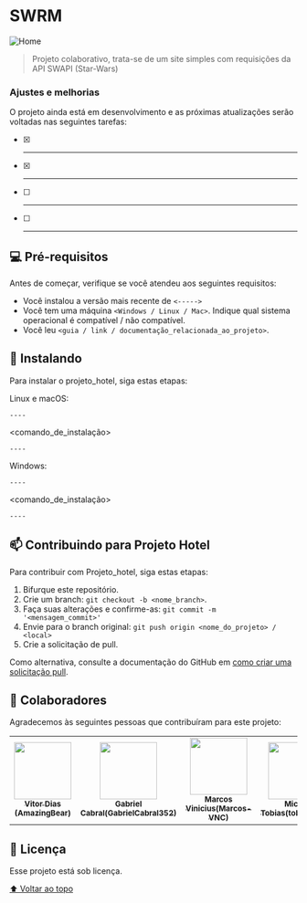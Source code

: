 # SWRM


<!---Esses são exemplos. Veja https://shields.io para outras pessoas ou para personalizar este conjunto de escudos. Você pode querer incluir dependências, status do projeto e informações de licença aqui--->


<img src="imagens/logo.png" alt="Home">

> Projeto colaborativo, trata-se de um site simples com requisições da API SWAPI (Star-Wars)

### Ajustes e melhorias

O projeto ainda está em desenvolvimento e as próximas atualizações serão voltadas nas seguintes tarefas:

- [x] ------
- [x] ------
- [ ] ------
- [ ] ------

## 💻 Pré-requisitos

Antes de começar, verifique se você atendeu aos seguintes requisitos:
<!---Estes são apenas requisitos de exemplo. Adicionar, duplicar ou remover conforme necessário--->
* Você instalou a versão mais recente de `<----->`
* Você tem uma máquina `<Windows / Linux / Mac>`. Indique qual sistema operacional é compatível / não compatível.
* Você leu `<guia / link / documentação_relacionada_ao_projeto>`.

## 🚀 Instalando <Projeto hotel>

Para instalar o projeto_hotel, siga estas etapas:

Linux e macOS:
```
----
```
<comando_de_instalação>
```
----
```
Windows:
```
----
```
<comando_de_instalação>
```
----
```

## 📫 Contribuindo para Projeto Hotel
<!---Caso você queira colaborar com algo que possa ser benéfico/diferenete/novo siga as instruções abaixo--->
Para contribuir com Projeto_hotel, siga estas etapas:

1. Bifurque este repositório.
2. Crie um branch: `git checkout -b <nome_branch>`.
3. Faça suas alterações e confirme-as: `git commit -m '<mensagem_commit>'`
4. Envie para o branch original: `git push origin <nome_do_projeto> / <local>`
5. Crie a solicitação de pull.

Como alternativa, consulte a documentação do GitHub em [como criar uma solicitação pull](https://help.github.com/en/github/collaborating-with-issues-and-pull-requests/creating-a-pull-request).

## 🤝 Colaboradores

Agradecemos às seguintes pessoas que contribuíram para este projeto:

<table>
  <tr>
    <td align="center">
      <a href="https://github.com/AmazingBear">
        <img src="https://avatars.githubusercontent.com/u/70549168?v=4" width="100px;" alt=""/><br>
        <sub>
          <b>Vitor Dias (AmazingBear) </b>
        </sub>
      </a>
    </td>
    <td align="center">
      <a href="https://github.com/GabrielCabral352">
        <img src="https://avatars.githubusercontent.com/u/71848398?v=4" width="100px;" alt=""/><br>
        <sub>
          <b>Gabriel Cabral(GabrielCabral352)</b>
        </sub>
      </a>
    </td>
    <td align="center">
      <a href="https://github.com/Marcos-VNC">
        <img src="https://avatars.githubusercontent.com/u/75021765?v=4" width="100px;" alt=""/><br>
        <sub>
          <b>Marcos Vinicius(Marcos-VNC)</b>
        </sub>
      </a>
    </td>
    <td align="center">
      <a href="https://github.com/tobiassdb1">
        <img src="https://avatars.githubusercontent.com/u/86832505?v=4" width="100px;" alt=""/><br>
        <sub>
          <b>Micael Tobias(tobiassdb1)</b>
        </sub>
      </a>
    </td>
    <td align="center">
      <a href="https://github.com/luixfds">
        <img src="https://avatars.githubusercontent.com/u/73261937?v=4" width="100px;" alt=""/><br>
        <sub>
          <b>LUIS FDS(luixfds)</b>
        </sub>
      </a>
    </td>
  </tr>
</table>

## 📝 Licença

Esse projeto está sob licença.

[⬆ Voltar ao topo](#nome-do-projeto)<br>
